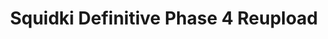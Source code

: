 ---
slug: squidki-definitive-phase-4-reupload
title: Squidki Definitive Phase 4 Reupload
description: "Squidki Definitive Phase 4 Reupload is an exciting online game. Play for free directly in your browser!"
icon: /images/new_mods/Sprunki Definitive Phase 4 Reupload.png
url: https://wowtbc.net/sprunkin/definitive-phases4/index.html
previewImage: /images/new_mods/Sprunki Definitive Phase 4 Reupload.png
type: new mods

# SEO配置
seo:
  title: "Squidki Definitive Phase 4 Reupload - Play Free Online Game | Fun Browser Games"
  description: "Squidki Definitive Phase 4 Reupload - Play this fun online game for free in your browser. No download required!"
  ogImage: "/images/new_mods/Sprunki Definitive Phase 4 Reupload.png"
  keywords: "squidki-definitive-phase-4-reupload, online game, browser game, free game, new mods game, play online"

videoUrls:
  - https://www.youtube.com/embed/example1
  - https://www.youtube.com/embed/example2

whyPlay:
  title: "Why Play Squidki Definitive Phase 4 Reupload?"
  items:
    - "Immersive Gameplay: Squidki Definitive Phase 4 Reupload offers an engaging and immersive gaming experience that will keep you entertained for hours"
    - "Challenging Levels: Test your skills with increasingly difficult challenges and obstacles"
    - "Beautiful Graphics: Enjoy stunning visuals and smooth animations that bring the game world to life"
    - "Regular Updates: New content and features are added regularly to keep the game fresh and exciting"
    - "Free to Play: Experience all the fun without spending a penny"
    - "Community Features: Connect with other players, share strategies, and compete for high scores"
    - "Cross-Platform: Play on any device with a web browser, no downloads required"

features:
  title: "Key Features of Squidki Definitive Phase 4 Reupload"
  image: "/images/new_mods/Sprunki Definitive Phase 4 Reupload.png"
  items:
    - "Intuitive Controls: Easy to learn controls make Squidki Definitive Phase 4 Reupload accessible for players of all skill levels"
    - "Multiple Game Modes: Enjoy various gameplay options that provide different challenges and experiences"
    - "Character Customization: Personalize your gaming experience with unique characters and items"
    - "Achievement System: Complete special tasks to earn rewards and recognition"
    - "Leaderboards: Compete with players worldwide and see who can achieve the highest scores"

characteristics:
  title: "Game Characteristics"
  image: "/images/new_mods/Sprunki Definitive Phase 4 Reupload.png"
  items:
    - "Genre: New mods game with elements of strategy and skill"
    - "Difficulty: Suitable for both casual gamers and those seeking a challenge"
    - "Play Time: Quick sessions or extended gameplay, depending on your preference"
    - "Art Style: Vibrant and engaging visuals that enhance the gaming experience"
    - "Sound Design: Immersive audio that complements the gameplay perfectly"

info: "Squidki Definitive Phase 4 Reupload is an exciting online game that offers players a unique and engaging gaming experience. With its intuitive controls, stunning visuals, and challenging gameplay, Squidki Definitive Phase 4 Reupload provides hours of entertainment for players of all ages and skill levels. Whether you're looking for a quick gaming session during a break or an extended play session, Squidki Definitive Phase 4 Reupload delivers an immersive experience that will keep you coming back for more. The game features multiple levels of increasing difficulty, ensuring that players are constantly challenged as they progress. With regular updates adding new content and features, Squidki Definitive Phase 4 Reupload remains fresh and exciting, providing endless entertainment options for its growing community of players."

howToPlayIntro: "Welcome to Squidki Definitive Phase 4 Reupload! This guide will walk you through the basics and help you master the game. Whether you're a beginner or looking to improve your skills, these tips and instructions will enhance your gaming experience."

howToPlaySteps:
  - title: "Getting Started"
    description: "Begin your Squidki Definitive Phase 4 Reupload adventure by familiarizing yourself with the controls. Use your keyboard or mouse to navigate through the game interface. The tutorial will guide you through the basic mechanics and help you understand the objectives."
  - title: "Understanding the Objectives"
    description: "In Squidki Definitive Phase 4 Reupload, your main goal is to progress through levels by completing specific objectives. Each level presents unique challenges that require different strategies and approaches."
  - title: "Mastering the Controls"
    description: "Practice using the controls to improve your precision and reaction time. Squidki Definitive Phase 4 Reupload requires quick reflexes and strategic thinking to overcome obstacles and defeat opponents."
  - title: "Utilizing Power-ups"
    description: "Collect power-ups throughout the game to enhance your abilities and overcome difficult challenges. Each power-up offers unique advantages that can be crucial for success."
  - title: "Developing Strategies"
    description: "As you progress in Squidki Definitive Phase 4 Reupload, develop effective strategies for different scenarios. Analyze patterns, anticipate challenges, and adapt your approach to maximize your performance."

faq:
  title: "Frequently Asked Questions about Squidki Definitive Phase 4 Reupload"
  items:
    - question: "Is Squidki Definitive Phase 4 Reupload free to play?"
      answer: "Yes, Squidki Definitive Phase 4 Reupload is completely free to play directly in your web browser. No downloads or purchases are required to enjoy the full game experience."
    - question: "Can I play Squidki Definitive Phase 4 Reupload on mobile devices?"
      answer: "Yes, Squidki Definitive Phase 4 Reupload is optimized for both desktop and mobile play. You can enjoy the game on any device with a web browser and internet connection."
    - question: "Are there any in-game purchases?"
      answer: "While Squidki Definitive Phase 4 Reupload is free to play, there may be optional in-game purchases available for cosmetic items or additional features that don't affect core gameplay."
    - question: "How often is Squidki Definitive Phase 4 Reupload updated?"
      answer: "The developers regularly update Squidki Definitive Phase 4 Reupload with new content, features, and improvements based on player feedback and game performance."
    - question: "Can I play Squidki Definitive Phase 4 Reupload offline?"
      answer: "Currently, Squidki Definitive Phase 4 Reupload requires an internet connection to play as it's a browser-based online game."
    - question: "Is Squidki Definitive Phase 4 Reupload suitable for children?"
      answer: "Yes, Squidki Definitive Phase 4 Reupload is designed to be family-friendly and suitable for players of all ages."
    - question: "How do I report bugs or issues?"
      answer: "If you encounter any problems while playing Squidki Definitive Phase 4 Reupload, you can report them through the game's support page or contact the developers directly through their website."
    - question: "Still Have Questions?"
      answer: "If you have additional questions about Squidki Definitive Phase 4 Reupload that aren't covered in this FAQ, please visit our support center or contact our customer service team for assistance."
---